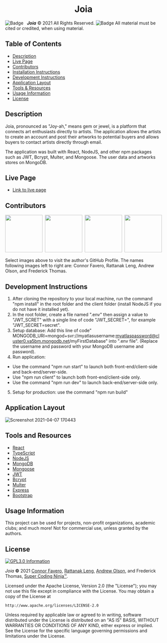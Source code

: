 <h1 align="center">Joia</h1>

![Badge](https://img.shields.io/badge/GitHub-Pro%20%20%20-orange) &nbsp; <b><i>Joia</i></b> © 2021 All Rights Reserved.  ![Badge](https://img.shields.io/badge/License-APACHE%202.0-blue) All material must be cited or credited, when using material.

## Table of Contents
* [Description](#Repository-Description)
* [Live Page](#Live-Page)
* [Contributors](#Contributors)
* [Installation Instructions](#Installation-Instructions)
* [Development Instructions](#Development-Instructions)
* [Application Layout](#Application-Layout)
* [Tools & Resources](#Tools-and-Resources)
* [Usage Information](#Usage-Information)
* [License](#License)


## Description
Joia, pronounced as "Joy-ah," means gem or jewel, is a platform that connects art enthusiasts directly to artists. The application allows the artists to create an account and post their artworks to potential buyers and allows buyers to contact artists directly through email.

The application was built with React, NodeJS, and other npm packages such as JWT, Bcrypt, Multer, and Mongoose. The user data and artworks stores on MongoDB.

## Live Page
* [Link to live page](https://joia.herokuapp.com/)

## Contributors
<p align="center">
  <a href="https://github.com/con0fav"><img src="./client/public/media/Connor.jpeg" height="120" width="120"/></a>&nbsp;&nbsp;<a href="https://github.com/rattanakleng"><img src="https://ca.slack-edge.com/T01ASRJ804E-U01B4P3B4ET-4001d229d6c3-512" height="120" width="120"/></a>&nbsp;&nbsp;<a href="https://github.com/YouFarted"><img src="https://ca.slack-edge.com/T01ASRJ804E-U01BCQDU2EA-0800093131a2-512" height="120" width="120"/></a>&nbsp;&nbsp;<a href="https://github.com/supercodingninja"><img src="./client/public/media/FT.jpeg" height="120" width="120"></a>
</p>

<p align="left">
  Select images above to visit the author's GitHub Profile. The names following images left to right are: Connor Favero, Rattanak Leng, Andrew Olson, and Frederick Thomas.
</p>

## Development Instructions
1. After cloning the repository to your local machine, run the command "npm install" in the root folder and the client folder (install NodeJS if you do not have it installed yet). 
2. In the root folder, create a file named ".env" then assign a value to "JWT_SCRET" with a single line of code "JWT_SECRET=<any-string-vlaue>", for example "JWT_SECRET=secret".
3. Setup database: Add this line of code" MONGODB_URI=mongod+svr://myatlasusername:myatlaspassword@cluster0.va5bm.mongodb.net/myFirstDatabase" into ".env file". (Replace the username and password with your MongoDB username and password).
5. Run application: 
- Use the command "npm run start" to launch both front-end/client-side and back-end/server-side.
- Use "npm run client" to launch both front-end/client-side only.
- Use the command "npm run dev" to launch back-end/server-side only.
  
5. Setup for production: use the command "npm run build"

## Application Layout

![Screenshot 2021-04-07 170443](https://user-images.githubusercontent.com/29310963/113949237-a2c26d80-97c3-11eb-9faa-334f36c32e7f.jpg)

## Tools and Resources
* [React](https://reactjs.org/)
* [TypeScript](https://www.typescriptlang.org/)
* [NodeJS](https://getbootstrap.com/docs/4.6/getting-started/introduction/)
* [MongoDB](https://www.mongodb.com/)
* [Mongoose](https://www.mongoose.com/)
* [JWT](https://jwt.io/)
* [Bcrypt](https://www.npmjs.com/package/bcrypt)
* [Multer](https://www.npmjs.com/package/multer)
* [Express](https://www.npmjs.com/package/express)
* [Bootstrap](https://getbootstrap.com/docs/4.6/getting-started/introduction/)

## Usage Information
This project can be used for projects, non-profit organizations, academic clubs; and much more!  Not for commercial use, unless granted by the authors.

## License

<a href="/LICENSE" alt="LICENSE." title="APACHE 2.0 Information" target="_blank"><img align="center" src="https://img.shields.io/badge/License-Click to View APACHE 2.0-informational.svg" alt="GPL3.0 Information" height="auto" width="auto"/></a>

<i>Joia</i> <b>©</b> 2021 [Connor Favero](https://github.com/con0fav), [Rattanak Leng](https://github.com/rattanakleng), [Andrew Olson](https://github.com/YouFarted), and Frederick Thomas, [Super Coding Ninja™](https://github.com/supercodingninja).

Licensed under the Apache License, Version 2.0 (the "License");
you may not use this file except in compliance with the License.
You may obtain a copy of the License at

    http://www.apache.org/licenses/LICENSE-2.0

Unless required by applicable law or agreed to in writing, software
distributed under the License is distributed on an "AS IS" BASIS,
WITHOUT WARRANTIES OR CONDITIONS OF ANY KIND, either express or implied.
See the License for the specific language governing permissions and
limitations under the License.
